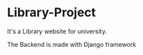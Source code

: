# Library-Project
It's a Library website for university.

The Backend is made with Django framework

